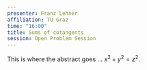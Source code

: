 ```yaml
---
presenter: Franz Lehner
affiliation: TU Graz
time: "16:00"
title: Sums of cotangents
session: Open Problem Session
---
```


This is where the abstract goes ... $x^2 + y^2 = z^2$.